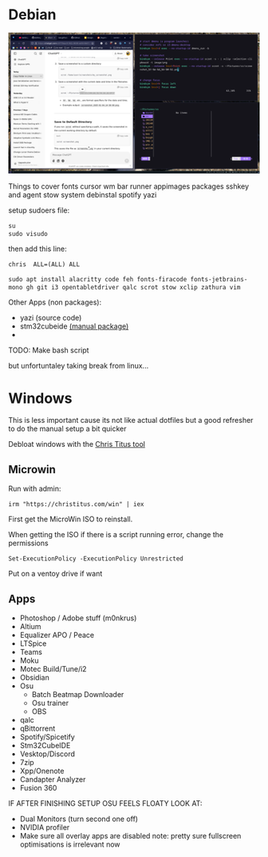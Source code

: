 # Debian

![hi](readme_images/desktop_preview.png?raw=true)

Things to cover
fonts cursor wm bar runner appimages packages sshkey and agent stow system debinstal spotify yazi

setup sudoers file:
```
su
sudo visudo
```

then add this line:
```
chris  ALL=(ALL) ALL
```

```
sudo apt install alacritty code feh fonts-firacode fonts-jetbrains-mono gh git i3 opentabletdriver qalc scrot stow xclip zathura vim
```

Other Apps (non packages):
- yazi (source code)
- stm32cubeide [(manual package)](https://www.st.com/en/development-tools/stm32cubeide.html)
- 

TODO: Make bash script

but unfortuntaley taking break from linux...

# Windows
This is less important cause its not like actual dotfiles but a good refresher to do the manual setup a bit quicker

Debloat windows with the [Chris Titus tool](https://github.com/ChrisTitusTech/winutil)
## Microwin
Run with admin:
```
irm "https://christitus.com/win" | iex
```
First get the MicroWin ISO to reinstall.

When getting the ISO if there is a script running error, change the permissions
```
Set-ExecutionPolicy -ExecutionPolicy Unrestricted
```
Put on a ventoy drive if want

## Apps
- Photoshop / Adobe stuff (m0nkrus)
- Altium
- Equalizer APO / Peace
- LTSpice
- Teams
- Moku
- Motec Build/Tune/i2
- Obsidian
- Osu
  - Batch Beatmap Downloader
  - Osu trainer
  - OBS
- qalc
- qBittorrent
- Spotify/Spicetify
- Stm32CubeIDE
- Vesktop/Discord
- 7zip
- Xpp/Onenote
- Candapter Analyzer
- Fusion 360

IF AFTER FINISHING SETUP OSU FEELS FLOATY LOOK AT:
- Dual Monitors (turn second one off)
- NVIDIA profiler
- Make sure all overlay apps are disabled
note: pretty sure fullscreen optimisations is irrelevant now
